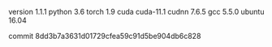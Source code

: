 version 1.1.1
python 3.6
torch 1.9
cuda cuda-11.1
cudnn 7.6.5
gcc 5.5.0
ubuntu 16.04

commit 8dd3b7a3631d01729cfea59c91d5be904db6c828